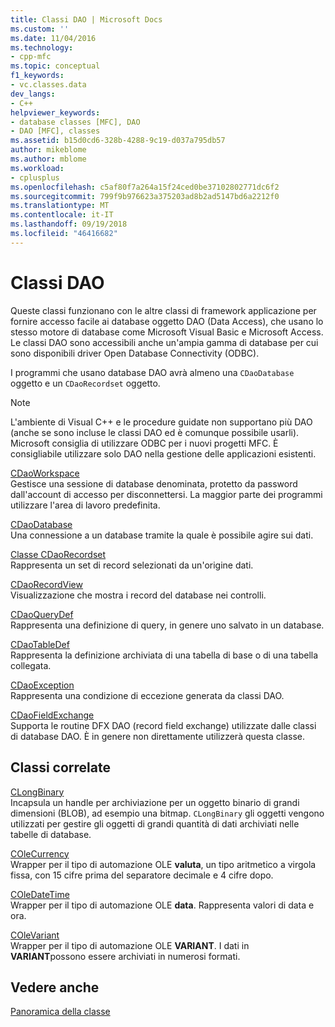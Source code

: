 ```yaml
---
title: Classi DAO | Microsoft Docs
ms.custom: ''
ms.date: 11/04/2016
ms.technology:
- cpp-mfc
ms.topic: conceptual
f1_keywords:
- vc.classes.data
dev_langs:
- C++
helpviewer_keywords:
- database classes [MFC], DAO
- DAO [MFC], classes
ms.assetid: b15d0cd6-328b-4288-9c19-d037a795db57
author: mikeblome
ms.author: mblome
ms.workload:
- cplusplus
ms.openlocfilehash: c5af80f7a264a15f24ced0be37102802771dc6f2
ms.sourcegitcommit: 799f9b976623a375203ad8b2ad5147bd6a2212f0
ms.translationtype: MT
ms.contentlocale: it-IT
ms.lasthandoff: 09/19/2018
ms.locfileid: "46416682"
---
```

# <a name="dao-classes"></a>Classi DAO

Queste classi funzionano con le altre classi di framework applicazione per fornire accesso facile ai database oggetto DAO (Data Access), che usano lo stesso motore di database come Microsoft Visual Basic e Microsoft Access. Le classi DAO sono accessibili anche un'ampia gamma di database per cui sono disponibili driver Open Database Connectivity (ODBC).

I programmi che usano database DAO avrà almeno una `CDaoDatabase` oggetto e un `CDaoRecordset` oggetto.

> [!NOTE]
>  L'ambiente di Visual C++ e le procedure guidate non supportano più DAO (anche se sono incluse le classi DAO ed è comunque possibile usarli). Microsoft consiglia di utilizzare ODBC per i nuovi progetti MFC. È consigliabile utilizzare solo DAO nella gestione delle applicazioni esistenti.

[CDaoWorkspace](../mfc/reference/cdaoworkspace-class.md)<br/>
Gestisce una sessione di database denominata, protetto da password dall'account di accesso per disconnettersi. La maggior parte dei programmi utilizzare l'area di lavoro predefinita.

[CDaoDatabase](../mfc/reference/cdaodatabase-class.md)<br/>
Una connessione a un database tramite la quale è possibile agire sui dati.

[Classe CDaoRecordset](../mfc/reference/cdaorecordset-class.md)<br/>
Rappresenta un set di record selezionati da un'origine dati.

[CDaoRecordView](../mfc/reference/cdaorecordview-class.md)<br/>
Visualizzazione che mostra i record del database nei controlli.

[CDaoQueryDef](../mfc/reference/cdaoquerydef-class.md)<br/>
Rappresenta una definizione di query, in genere uno salvato in un database.

[CDaoTableDef](../mfc/reference/cdaotabledef-class.md)<br/>
Rappresenta la definizione archiviata di una tabella di base o di una tabella collegata.

[CDaoException](../mfc/reference/cdaoexception-class.md)<br/>
Rappresenta una condizione di eccezione generata da classi DAO.

[CDaoFieldExchange](../mfc/reference/cdaofieldexchange-class.md)<br/>
Supporta le routine DFX DAO (record field exchange) utilizzate dalle classi di database DAO. È in genere non direttamente utilizzerà questa classe.

## <a name="related-classes"></a>Classi correlate

[CLongBinary](../mfc/reference/clongbinary-class.md)<br/>
Incapsula un handle per archiviazione per un oggetto binario di grandi dimensioni (BLOB), ad esempio una bitmap. `CLongBinary` gli oggetti vengono utilizzati per gestire gli oggetti di grandi quantità di dati archiviati nelle tabelle di database.

[COleCurrency](../mfc/reference/colecurrency-class.md)<br/>
Wrapper per il tipo di automazione OLE **valuta**, un tipo aritmetico a virgola fissa, con 15 cifre prima del separatore decimale e 4 cifre dopo.

[COleDateTime](../atl-mfc-shared/reference/coledatetime-class.md)<br/>
Wrapper per il tipo di automazione OLE **data**. Rappresenta valori di data e ora.

[COleVariant](../mfc/reference/colevariant-class.md)<br/>
Wrapper per il tipo di automazione OLE **VARIANT**. I dati in **VARIANT**possono essere archiviati in numerosi formati.

## <a name="see-also"></a>Vedere anche

[Panoramica della classe](../mfc/class-library-overview.md)

